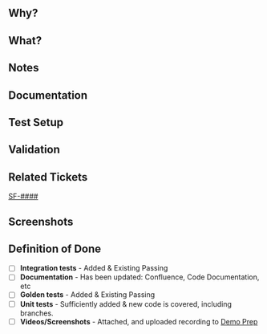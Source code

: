 ## Why?

<!--- Why is this PR being filed? What problem does it solve? --->

## What?

<!--- What solution did you develop in this PR? --->

## Notes

<!---
If appropriate, provide some additional notes relevant to the PR.

For example:
- References to code changes that are distinct from the main concerns of the PR
- Breakdown of code changes which may not be obvious for others to understand
- Etc.
--->

## Documentation

<!---
Link to any internal or third-party documentation which would
help your reviewer understand the context of this PR.
--->

## Test Setup

<!--- List any special instructions on running this code locally. --->

## Validation

<!--- List detailed steps to be followed during QA review of this work. --->

## Related Tickets

[SF-####](https://mgmdigitalventures.atlassian.net/browse/SF-####)

## Screenshots

<!--- List any applicable screenshots or gifs. --->

## Definition of Done

<!--- 
A quick checklist to make sure we took everything into account.
https://mgmdigitalventures.atlassian.net/wiki/spaces/APP/pages/225378990/Dev+Team+Agreements 
--->
 
- [ ] **Integration tests** - Added & Existing Passing
- [ ] **Documentation** - Has been updated: Confluence, Code Documentation, etc
- [ ] **Golden tests** - Added & Existing Passing
- [ ] **Unit tests** - Sufficiently added & new code is covered, including branches.
- [ ] **Videos/Screenshots** - Attached, and uploaded recording to [Demo Prep](https://mgmdigitalventures.atlassian.net/wiki/spaces/APP/pages/820412724/Demos+prep)
